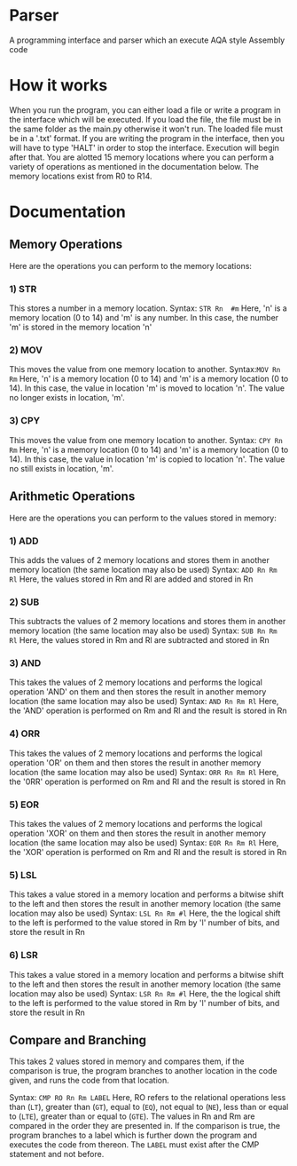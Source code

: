 # Parser

A programming interface and parser which an execute AQA style Assembly code

# How it works

When you run the program, you can either load a file or write a program in the interface which will be executed.
If you load the file, the file must be in the same folder as the main.py otherwise it won't run. The loaded file must be in a '.txt' format. If you are writing the program in the interface, then you will have to type 'HALT' in order to stop the interface. Execution will begin after that.
You are alotted 15 memory locations where you can perform a variety of operations as mentioned in the documentation below. The memory locations exist from R0 to R14.

# Documentation

## Memory Operations

Here are the operations you can perform to the memory locations:

### 1) STR 
   This stores a number in a memory location. 
   Syntax: ```STR Rn  #m```
   Here, 'n' is a memory location (0 to 14) and 'm' is any number. In this case, the number 'm' is stored in the memory location 'n' 
### 2) MOV
  This moves the value from one memory location to another.
  Syntax:```MOV Rn Rm```
  Here, 'n' is a memory location (0 to 14) and 'm' is a memory location (0 to 14). In this case, the value in location 'm' is moved to location 'n'. The value no longer  exists in location, 'm'.
### 3) CPY
  This moves the value from one memory location to another.
  Syntax: ```CPY Rn Rm```
  Here, 'n' is a memory location (0 to 14) and 'm' is a memory location (0 to 14). In this case, the value in location 'm' is copied to location 'n'. The value no still exists in location, 'm'.
  
## Arithmetic Operations
Here are the operations you can perform to the values stored in memory:

### 1) ADD
   This adds the values of 2 memory locations and stores them in another memory location (the same location may also be used)
    Syntax: ```ADD Rn Rm Rl```
    Here, the values stored in Rm and Rl are added and stored in Rn
### 2) SUB
   This subtracts the values of 2 memory locations and stores them in another memory location (the same location may also be used)
    Syntax: ```SUB Rn Rm Rl```
    Here, the values stored in Rm and Rl are subtracted and stored in Rn
### 3) AND
   This takes the values of 2 memory locations and performs the logical operation 'AND' on them and then stores the result in another memory location (the same location may also be used)
    Syntax: ```AND Rn Rm Rl```
    Here, the 'AND' operation is performed on Rm and Rl and the result is stored in Rn
### 4) ORR
   This takes the values of 2 memory locations and performs the logical operation 'OR' on them and then stores the result in another memory location (the same location may also be used)
    Syntax: ```ORR Rn Rm Rl```
    Here, the '0RR' operation is performed on Rm and Rl and the result is stored in Rn
### 5) EOR
   This takes the values of 2 memory locations and performs the logical operation 'XOR' on them and then stores the result in another memory location (the same location may also be used)
    Syntax: ```EOR Rn Rm Rl```
    Here, the 'XOR' operation is performed on Rm and Rl and the result is stored in Rn
### 5) LSL
 This takes a value stored in a memory location and performs a bitwise shift to the left and then stores the result in another memory location (the same location may also be used)
    Syntax: ```LSL Rn Rm #l```
    Here, the the logical shift to the left is performed to the value stored in Rm by 'l' number of bits, and store the result in Rn
### 6) LSR
  This takes a value stored in a memory location and performs a bitwise shift to the left and then stores the result in another memory location (the same location may also be used)
    Syntax: ```LSR Rn Rm #l```
    Here, the the logical shift to the left is performed to the value stored in Rm by 'l' number of bits, and store the result in Rn
 
 ## Compare and Branching
 This takes 2 values stored in memory and compares them, if the comparison is true, the program branches to another location in the code given, and runs the code from that location.
 
 Syntax:  ```CMP RO Rn Rm LABEL```
 Here, RO refers to the relational operations less than (```LT```), greater than (```GT```), equal to (```EQ```), not equal to (```NE```), less than or equal to (```LTE```), greater than or equal to (```GTE```). The values in Rn and Rm are compared in the order they are presented in. If the comparison is true, the program branches to a label which is further down the program and executes the code from thereon. The ```LABEL``` must exist after the CMP statement and not before.
